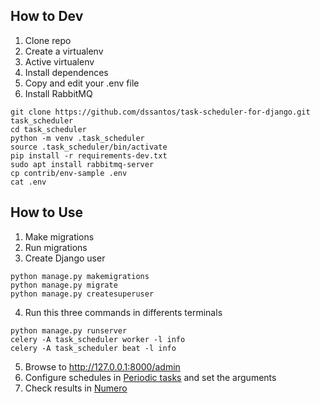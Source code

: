 ## How to Dev

1. Clone repo
2. Create a virtualenv
3. Active virtualenv
4. Install dependences
5. Copy and edit your .env file
6. Install RabbitMQ

```console
git clone https://github.com/dssantos/task-scheduler-for-django.git task_scheduler
cd task_scheduler
python -m venv .task_scheduler
source .task_scheduler/bin/activate
pip install -r requirements-dev.txt
sudo apt install rabbitmq-server
cp contrib/env-sample .env
cat .env
```

## How to Use

1. Make migrations
2. Run migrations
3. Create Django user


```console
python manage.py makemigrations
python manage.py migrate
python manage.py createsuperuser
```

4. Run this three commands in differents terminals


```console
python manage.py runserver
celery -A task_scheduler worker -l info
celery -A task_scheduler beat -l info
```

5. Browse to http://127.0.0.1:8000/admin
6. Configure schedules in [Periodic tasks](http://127.0.0.1:8000/admin/django_celery_beat/periodictask/) and set the arguments
7. Check results in [Numero](http://127.0.0.1:8000/admin/core/numero/)